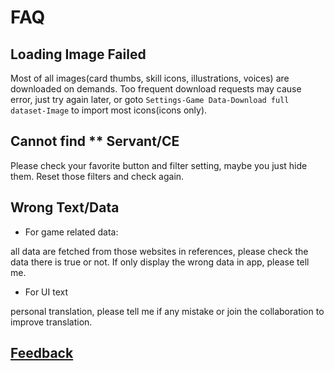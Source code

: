 # FAQ

## Loading Image Failed
Most of all images(card thumbs, skill icons, illustrations, voices) are downloaded on demands.
Too frequent download requests may cause error, just try again later, or goto 
`Settings-Game Data-Download full dataset-Image` to import most icons(icons only).

## Cannot find ** Servant/CE
Please check your favorite button and filter setting, maybe you just hide them. Reset those filters and check again.


## Wrong Text/Data
- For game related data:

all data are fetched from those websites in references, please check the data there is true or not. If only display the wrong data in app, please tell me.

- For UI text

personal translation, please tell me if any mistake or join the collaboration to improve translation.

## [Feedback](./feedback.md)